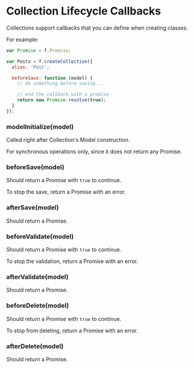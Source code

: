 # Collection Lifecycle Callbacks

Collections support callbacks that you can define when creating classes.

For example:

```js
var Promise = f.Promise;

var Posts = f.createCollection({
  alias: 'Post',

  beforeSave: function (model) {
    // do something before saving...

    // end the callback with a promise
    return new Promise.resolve(true);
  }
});
```

### modelInitialize(model)

Called right after Collection's Model construction.

For synchronous operations only, since it does not return any Promise.

### beforeSave(model)

Should return a Promise with `true` to continue.

To stop the save, return a Promise with an error.

### afterSave(model)

Should return a Promise.

### beforeValidate(model)

Should return a Promise with `true` to continue.

To stop the validation, return a Promise with an error.

### afterValidate(model)

Should return a Promise.

### beforeDelete(model)

Should return a Promise with `true` to continue.

To stop from deleting, return a Promise with an error.

### afterDelete(model)

Should return a Promise.
